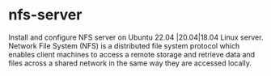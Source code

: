 # nfs-server
Install and configure NFS server on Ubuntu 22.04 |20.04|18.04 Linux server. Network File System (NFS) is a distributed file system protocol which enables client machines to access a remote storage and retrieve data and files across a shared network in the same way they are accessed locally.
